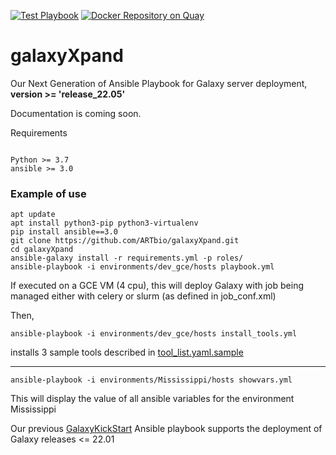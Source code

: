 [![Test Playbook](https://github.com/ARTbio/galaxyXpand/actions/workflows/test_playbook.yaml/badge.svg)](https://github.com/ARTbio/galaxyXpand/actions/workflows/test_playbook.yaml)
[![Docker Repository on Quay](https://quay.io/repository/artbioplatform/galaxyxpand/status "Docker Repository on Quay")](https://quay.io/repository/artbioplatform/galaxyxpand)

# galaxyXpand

Our Next Generation of Ansible Playbook for Galaxy server deployment, **version >= 'release_22.05'**

Documentation is coming soon.

Requirements
```

Python >= 3.7 
ansible >= 3.0
```

### Example of use

```
apt update
apt install python3-pip python3-virtualenv
pip install ansible==3.0
git clone https://github.com/ARTbio/galaxyXpand.git
cd galaxyXpand
ansible-galaxy install -r requirements.yml -p roles/
ansible-playbook -i environments/dev_gce/hosts playbook.yml
```
If executed on a GCE VM (4 cpu), this will deploy Galaxy with job being managed either
with celery or slurm (as defined in job_conf.xml)

Then,
```
ansible-playbook -i environments/dev_gce/hosts install_tools.yml
```
installs 3 sample tools described in [tool_list.yaml.sample](https://github.com/ARTbio/ansible-galaxy-tools/blob/galaxyXpand/files/tool_list.yaml.sample)

----
```
ansible-playbook -i environments/Mississippi/hosts showvars.yml
```
This will display the value of all ansible variables for the environment Mississippi



Our previous [GalaxyKickStart](https://github.com/artbio/galaxykickstart) Ansible playbook
supports the deployment of Galaxy releases <= 22.01
